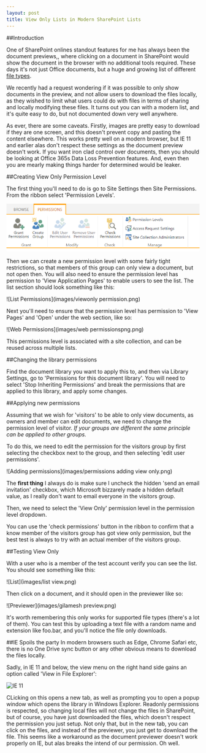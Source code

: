 ```yaml
---
layout: post
title: View Only Lists in Modern SharePoint Lists
---
```


##Introduction

One of SharePoint onlines standout features for me has always been the document previews,, where clicking on a document in SharePoint would show the document in the browser with no additional tools required. These days it's not just Office documents, but a huge and growing list of different [file types](https://support.office.com/en-us/article/file-types-supported-for-previewing-files-in-onedrive-sharepoint-and-teams-e054cd0f-8ef2-4ccb-937e-26e37419c5e4).

We recently had a request wondering if it was possible to only show documents in the preview, and not allow users to download the files locally, as they wished to limit what users could do with files in terms of sharing and locally modifying these files. It turns out you can with a modern list, and it's quite easy to do, but not documented down very well anywhere. 

As ever, there are some caveats. Firstly, images are pretty easy to download if they are one screen, and this doesn't prevent copy and pasting the content elsewhere. This works pretty well on a modern browser, but IE 11 and earlier alas don't respect these settings as the document preview doesn't work.
If you want iron clad control over documents, then you should be looking at Office 365s Data Loss Prevention features. And, even then you are mearly making things harder for determined would be leaker.

##Creating View Only Permission Level

The first thing you'll need to do is go to Site Settings then Site Permissions. From the ribbon select 'Permission Levels'.

![Ribbon](images/ribbon.png)

Then we can create a new permission level with some fairly tight restrictions, so that members of this group can only view a document, but not open then. You will also need to ensure the permission level has permission to 'View Application Pages' to enable users to see the list. The list section should look something like this:

![List Permissions](images/viewonly permission.png)

Next you'll need to ensure that the permission level has permission to 'View Pages' and 'Open' under the web section, like so:

![Web Permissions](images/web permissionspng.png)

This permissions level is associated with a site collection, and can be reused across multiple lists.

##Changing the library permissions

Find the document library you want to apply this to, and then via Library Settings, go to 'Permissions for this document library'. You will need to select 'Stop Inheriting Permissions' and break the permissions that are applied to this library, and apply some changes.

##Applying new permissions

Assuming that we wish for 'visitors' to be able to only view documents, as owners and member can edit documents, we need to change the permission level of visitor. *If your groups are different the same principle can be applied to other groups.*

To do this, we need to edit the permission for the visitors group by first selecting the checkbox next to the group, and then selecting 'edit user permissions'.

![Adding permissions](images/permissions adding view only.png)

The **first thing** I always do is make sure I uncheck the hidden 'send an email invitation' checkbox, which Microsoft bizzarely made a hidden default value, as I really don't want to email everyone in the visitors group.

Then, we need to select the 'View Only' permission level in the permission level dropdown.

You can use the 'check permissions' button in the ribbon to confirm that a know member of the visitors group has got view only permission, but the best test is always to try with an actual member of the visitors group.

##Testing View Only

With a user who is a member of the test account verify you can see the list. You should see something like this:

![List](images/list view.png)

Then click on a document, and it should open in the previewer like so:

![Previewer](images/gilamesh preview.png)

It's worth remembering this only works for supported file types (there's a lot of them). You can test this by uploading a text file with a random name and extension like foo.bar, and you'll notice the file only downloads.

##IE Spoils the party
In modern browsers such as Edge, Chrome Safari etc, there is no One Drive sync button or any other obvious means to download the files locally.

Sadly, in IE 11 and below, the view menu on the right hand side gains an option called 'View in File Explorer':

![IE 11](imaegs/ie11.png)

CLicking on this opens a new tab, as well as prompting you to open a popup window which opens the library in Windows Explorer. Readonly permissions is respected, so changing local files will not change the files in SharePoint, but of course, you have just downloaded the files, which doesn't respect the permission you just setup. Not only that, but in the new tab, you can click on the files, and instead of the previewer, you just get to download the file. 
This seems like a workaround as the document previewer doesn't work properly on IE, but alas breaks the intend of our permission. Oh well.




